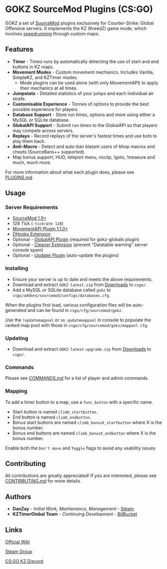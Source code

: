 # GOKZ SourceMod Plugins (CS:GO)

GOKZ a set of [SourceMod](https://www.sourcemod.net/about.php) plugins exclusively for Counter-Strike: Global Offensive servers. It implements the KZ (KreedZ) game mode, which involves [speedrunning](https://en.wikipedia.org/wiki/Speedrun) through custom maps.

## Features

 * **Timer** - Times runs by automatically detecting the use of start and end buttons in KZ maps.
 * **Movement Modes** - Custom movement mechanics. Includes Vanilla, SimpleKZ, and KZTimer modes.
    * Mode plugins can be used alone (with only MovementAPI) to apply their mechanics at all times.
 * **Jumpstats** - Detailed statistics of your jumps and each individual air strafe.
 * **Customisable Experience** - Tonnes of options to provide the best possible experience for players. 
 * **Database Support** - Store run times, options and more using either a MySQL or SQLite database.
 * **GlobalAPI Support** - Submit run times to the GlobalAPI so that players may compete across servers.
 * **Replays** - Record replays of the server's fastest times and use bots to play them back.
 * **Anti-Macro** - Detect and auto-ban blatant users of bhop macros and cheats (SourceBans++ supported).
 * Map bonus support, HUD, teleport menu, noclip, !goto, !measure and much, much more.

For more information about what each plugin does, please see [PLUGINS.md](PLUGINS.md).

## Usage

### Server Requirements

 * [SourceMod 1.9+](https://www.sourcemod.net/downloads.php?branch=stable)
 * 128 Tick (`-tickrate 128`)
 * [MovementAPI Plugin 1.1.0+](https://github.com/danzayau/MovementAPI)
 * [DHooks Extension](https://forums.alliedmods.net/showthread.php?t=180114)
 * Optional - [GlobalAPI Plugin](https://bitbucket.org/kztimerglobalteam/globalrecordssmplugin) (required for gokz-globals plugin)
 * Optional - [Cleaner Extension](https://github.com/Accelerator74/Cleaner) (prevent "Datatable warning" server console spam)
 * Optional - [Updater Plugin](https://forums.alliedmods.net/showthread.php?t=169095) (auto-update the plugins)

### Installing

 * Ensure your server is up to date and meets the above requirements.
 * Download and extract `GOKZ-latest.zip` from [Downloads](https://bitbucket.org/kztimerglobalteam/gokz/downloads/) to `csgo/`.
 * Add a MySQL or SQLite database called `gokz` to `csgo/addons/sourcemod/configs/databases.cfg`.

When the plugins first load, various configuration files will be auto-generated and can be found in `csgo/cfg/sourcemod/gokz`.

Use the `!updatemappool` or `sm_updatemappool` in console to populate the ranked map pool with those in `csgo/cfg/sourcemod/gokz/mappool.cfg`.

### Updating

 * Download and extract `GOKZ-latest-upgrade.zip` from [Downloads](https://bitbucket.org/kztimerglobalteam/gokz/downloads/) to `csgo/`.

### Commands

Please see [COMMANDS.md](COMMANDS.md) for a list of player and admin commands.

### Mapping

To add a timer button to a map, use a `func_button` with a specific name.

 * Start button is named `climb_startbutton`.
 * End button is named `climb_endbutton`.
 * Bonus start buttons are named `climb_bonusX_startbutton` where X is the bonus number.
 * Bonus end buttons are named `climb_bonusX_endbutton` where X is the bonus number.

Enable both the `Don't move` and `Toggle` flags to avoid any usability issues.

## Contributing

All contributions are greatly appreciated! If you are interested, please see [CONTRIBUTING.md](CONTRIBUTING.md) for more details.

## Authors

 * **DanZay** - *Initial Work, Maintenance, Management* - [Steam](https://steamcommunity.com/id/DanZay/)
 * **KZTimerGlobal Team** - *Continuing Development* - [BitBucket](https://bitbucket.org/kztimerglobalteam/profile/members)

## Links

[Official Wiki](https://bitbucket.org/kztimerglobalteam/gokz/wiki)

[Steam Group](https://steamcommunity.com/groups/GOKZTimer)

[CS:GO KZ Discord](https://www.discord.gg/csgokz)